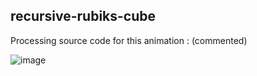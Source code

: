 ## recursive-rubiks-cube

Processing source code for this animation :
(commented)

![image](recursive-rubiks-optimized.gif)
